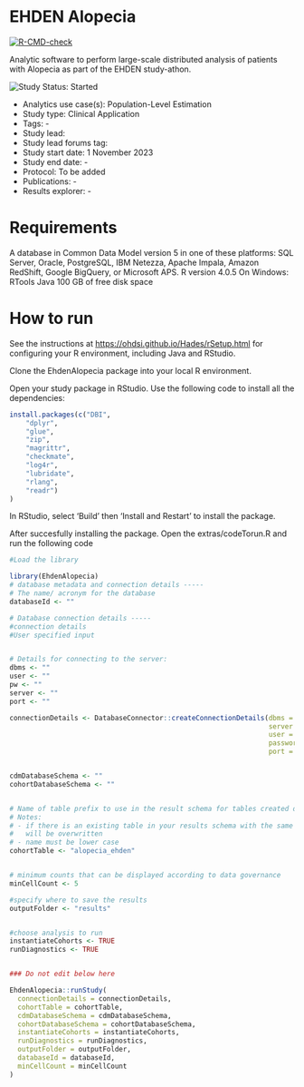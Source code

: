 
<!-- README.md is generated from README.Rmd. Please edit that file -->

# EHDEN Alopecia

<!-- badges: start -->

[![R-CMD-check](https://github.com/ohdsi-studies/EhdenAlopecia/actions/workflows/R-CMD-check.yaml/badge.svg)](https://github.com/ohdsi-studies/EhdenAlopecia/actions/workflows/R-CMD-check.yaml)
<!-- badges: end -->

Analytic software to perform large-scale distributed analysis of
patients with Alopecia as part of the EHDEN study-athon.

<img src="https://img.shields.io/badge/Study%20Status-Started-blue.svg" alt="Study Status: Started">

- Analytics use case(s): Population-Level Estimation
- Study type: Clinical Application
- Tags: -
- Study lead:
- Study lead forums tag:
- Study start date: 1 November 2023
- Study end date: -
- Protocol: To be added
- Publications: -
- Results explorer: -

# Requirements

A database in Common Data Model version 5 in one of these platforms: SQL
Server, Oracle, PostgreSQL, IBM Netezza, Apache Impala, Amazon RedShift,
Google BigQuery, or Microsoft APS. R version 4.0.5 On Windows: RTools
Java 100 GB of free disk space

# How to run

See the instructions at <https://ohdsi.github.io/Hades/rSetup.html> for
configuring your R environment, including Java and RStudio.

Clone the EhdenAlopecia package into your local R environment.

Open your study package in RStudio. Use the following code to install
all the dependencies:

``` r
install.packages(c("DBI",
    "dplyr",
    "glue",
    "zip",
    "magrittr",
    "checkmate",
    "log4r",
    "lubridate",
    "rlang",
    "readr")
)
```

In RStudio, select ‘Build’ then ‘Install and Restart’ to install the
package.

After succesfully installing the package. Open the extras/codeTorun.R
and run the following code

``` r
#Load the library

library(EhdenAlopecia)
# database metadata and connection details -----
# The name/ acronym for the database
databaseId <- ""

# Database connection details -----
#connection details
#User specified input


# Details for connecting to the server:
dbms <- ""
user <- ""
pw <- ""
server <- ""
port <- ""

connectionDetails <- DatabaseConnector::createConnectionDetails(dbms = dbms,
                                                                server = server,
                                                                user = user,
                                                                password = pw,
                                                                port = port)


cdmDatabaseSchema <- ""
cohortDatabaseSchema <- ""


# Name of table prefix to use in the result schema for tables created during the study.
# Notes:
# - if there is an existing table in your results schema with the same names it
#   will be overwritten
# - name must be lower case
cohortTable <- "alopecia_ehden"


# minimum counts that can be displayed according to data governance
minCellCount <- 5

#specify where to save the results
outputFolder <- "results"


#choose analysis to run
instantiateCohorts <- TRUE
runDiagnostics <- TRUE


### Do not edit below here

EhdenAlopecia::runStudy(
  connectionDetails = connectionDetails, 
  cohortTable = cohortTable, 
  cdmDatabaseSchema = cdmDatabaseSchema, 
  cohortDatabaseSchema = cohortDatabaseSchema,
  instantiateCohorts = instantiateCohorts,
  runDiagnostics = runDiagnostics,
  outputFolder = outputFolder,
  databaseId = databaseId,
  minCellCount = minCellCount
)
```
